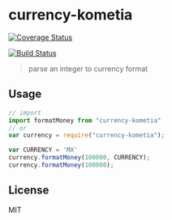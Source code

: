 # currency-kometia

[![Coverage Status](https://coveralls.io/repos/github/carlosvazquez/currency-kometia/badge.svg?branch=master)](https://coveralls.io/github/carlosvazquez/currency-kometia?branch=master)

[![Build Status](https://travis-ci.org/carlosvazquez/currency-kometia.svg?branch=master)](https://travis-ci.org/carlosvazquez/currency-kometia)

> parse an integer to currency format

## Usage
```js
// import
import formatMoney from "currency-kometia"
// or
var currency = require("currency-kometia");

var CURRENCY = 'MX'
currency.formatMoney(100000, CURRENCY);
currency.formatMoney(100000);

```
## License
MIT

